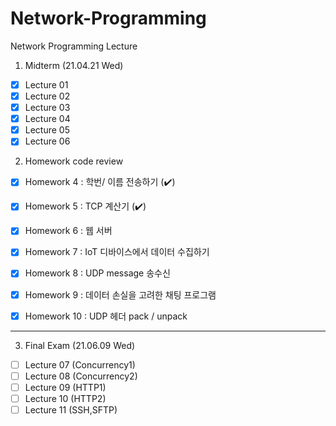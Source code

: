# Network-Programming
Network Programming Lecture 



1. Midterm (21.04.21 Wed) 

- [X] Lecture 01 
- [X] Lecture 02
- [X] Lecture 03
- [X] Lecture 04
- [X] Lecture 05
- [X] Lecture 06

2. Homework code review

- [x] Homework 4 : 학번/ 이름 전송하기 (✔️)
- [x] Homework 5 : TCP 계산기 (✔️)
- [x] Homework 6 : 웹 서버 
- [x] Homework 7 : IoT 디바이스에서 데이터 수집하기
- [x] Homework 8 : UDP message 송수신
- [x] Homework 9 : 데이터 손실을 고려한 채팅 프로그램
- [x] Homework 10 : UDP 헤더 pack / unpack 


---------------------





3. Final Exam  (21.06.09 Wed)


- [ ] Lecture 07 (Concurrency1)
- [ ] Lecture 08 (Concurrency2)
- [ ] Lecture 09 (HTTP1)
- [ ] Lecture 10 (HTTP2)
- [ ] Lecture 11 (SSH,SFTP) 
